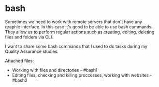 # bash

Sometimes we need to work with remote servers that don't have any graphic interface. In this case it's good to be able to use bash commands. They allow us to perform regular actions such as creating, editing, deleting files and folders via CLI. 

I want to share some bash commands that I used to do tasks during my Quality Assurance studies. 

Attached files:

- Working with files and directories - #bash1
- Editing files, checking and killing proccesses, working with websites - #bash2
